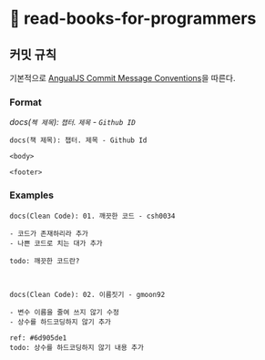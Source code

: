 # :book: read-books-for-programmers

## 커밋 규칙

기본적으로 [AngualJS Commit Message Conventions](https://gist.github.com/stephenparish/9941e89d80e2bc58a153)을 따른다.

### Format

_docs(`첵 제목`): `챕터`. `제목` - `Github ID`_

``` text
docs(책 제목): 챕터. 제목 - Github Id

<body>

<footer>
```

### Examples

``` text
docs(Clean Code): 01. 깨끗한 코드 - csh0034

- 코드가 존재하리라 추가
- 나쁜 코드로 치는 대가 추가

todo: 깨끗한 코드란?



docs(Clean Code): 02. 이름짓기 - gmoon92

- 변수 이름을 줄여 쓰지 않기 수정
- 상수를 하드코딩하지 않기 추가

ref: #6d905de1
todo: 상수를 하드코딩하지 않기 내용 추가
```

